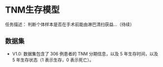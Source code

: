 # TNM生存模型
任务描述：
判断个体样本是否在手术前能由淋巴清扫获益...（待续）

## 数据集
- V1.0: 数据集包含了 306 例患者的 TNM 分期信息，以及 5 年生存时间，以及 5 年生存状态（1 表示生存，0 表示死亡）。
